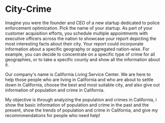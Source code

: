 # City-Crime
Imagine you were the founder and CEO of a new startup dedicated to police enforcement optimization. Pick the name of your startup. As part of your customer acquisition efforts, you schedule multiple appointments with executive officers across the nation to showcase your report depicting the most interesting facts about their city. Your report could incorporate information about a specific geography or aggregated nation-wise. For example, you can decide to concentrate on a specific type of crime for all geographies, or to take a specific county and show all the information about it.

Our company's name is California Living Service Center. We are here to help those people who are living in California and who are about to settle down in California, choose the best and most suitable city, and also give out information of population and crime in California.

My objective is through analyzing the population and crimes in California, i show the basic information of population and crime in the past and the present, show the trends of population and crime in California, and give my recommmendations for people who need help!
